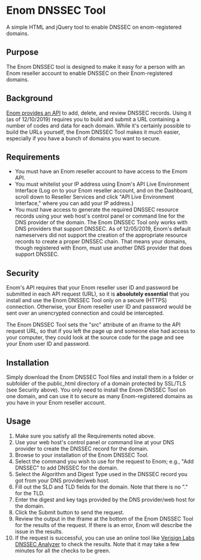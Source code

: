 # Enom DNSSEC Tool
A simple HTML and jQuery tool to enable DNSSEC on enom-registered domains.

## Purpose
The Enom DNSSEC tool is designed to make it easy for a person with an Enom reseller account to enable DNSSEC on their Enom-registered domains. 

## Background
[Enom provides an API](https://help.enom.com/hc/en-us/articles/115001028212-Adding-DNSSEC-to-a-Domain-Name) to add, delete, and review DNSSEC records. Using it (as of 12/10/2019) requires you to build and submit a URL containing a number of codes and data for each domain. While it's certainly possible to build the URLs yourself, the Enom DNSSEC Tool makes it much easier, especially if you have a bunch of domains you want to secure.

## Requirements
* You must have an Enom reseller account to have access to the Emom API.
* You must whitelist your IP address using Enom's API Live Environment Interface (Log on to your Enom reseller account, and on the Dashboard, scroll down to Reseller Services and click "API Live Environment Interface," where you can add your IP address.)
* You must have access to generate the required DNSSEC resource records using your web host's control panel or command line for the DNS provider of the domain. The Enom DNSSEC Tool only works with DNS providers that support DNSSEC. As of 12/05/2019, Enom's default nameservers did not support the creation of the appropriate resource records to create a proper DNSSEC chain. That means your domains, though registered with Enom, must use another DNS provider that does support DNSSEC.

## Security
Enom's API requires that your Enom reseller user ID and password be submitted in each API request (URL), so it is **absolutely essential** that you install and use the Enom DNSSEC Tool only on a secure (HTTPS) connection. Otherwise, your Enom reseller user ID and password would be sent over an unencrypted connection and could be intercepted.

The Enom DNSSEC Tool sets the "src" attribute of an iframe to the API request URL, so that if you left the page up and someone else had access to your computer, they could look at the source code for the page and see your Enom user ID and password. 

## Installation
Simply download the Enom DNSSEC Tool files and install them in a folder or subfolder of the public_html directory of a domain protected by SSL/TLS (see Security above). You only need to install the Enom DNSSEC Tool on one domain, and can use it to secure as many Enom-registered domains as you have in your Enom reseller account.

## Usage
1. Make sure you satisfy all the Requirements noted above.
1. Use your web host's control panel or command line at your DNS provider to create the DNSSEC record for the domain.
1. Browse to your installation of the Enom DNSSEC Tool.
1. Select the command you wish to use for the request to Enom; e.g., "Add DNSSEC" to add DNSSEC for the domain.
1. Select the Algorithm and Digest Type used in the DNSSEC record you got from your DNS provider/web host.
1. Fill out the SLD and TLD fields for the domain. Note that there is no "." for the TLD.
1. Enter the digest and key tags provided by the DNS provider/web host for the domain.
1. Click the Submit button to send the request.
1. Review the output in the iframe at the bottom of the Enom DNSSEC Tool for the results of the request. If there is an error, Enom will describe the issue in the results.
1. If the request is successful, you can use an online tool like [Verisign Labs DNSSEC Analyzer](https://dnssec-debugger.verisignlabs.com/) to check the results. Note that it may take a few minutes for all the checks to be green. 
